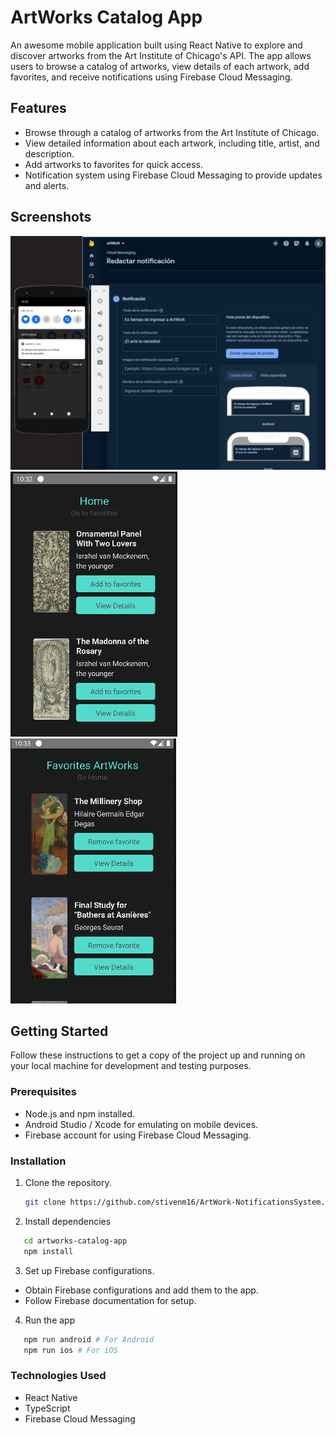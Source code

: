 # ArtWorks Catalog App

An awesome mobile application built using React Native to explore and discover artworks from the Art Institute of Chicago's API. The app allows users to browse a catalog of artworks, view details of each artwork, add favorites, and receive notifications using Firebase Cloud Messaging.

## Features

- Browse through a catalog of artworks from the Art Institute of Chicago.
- View detailed information about each artwork, including title, artist, and description.
- Add artworks to favorites for quick access.
- Notification system using Firebase Cloud Messaging to provide updates and alerts.

## Screenshots

![Screen 1](public/notifications.png)
![Screen 2](public/screenshoot1.png)
![Screen 3](public/screenshoot2.png)

## Getting Started

Follow these instructions to get a copy of the project up and running on your local machine for development and testing purposes.

### Prerequisites

- Node.js and npm installed.
- Android Studio / Xcode for emulating on mobile devices.
- Firebase account for using Firebase Cloud Messaging.

### Installation

1. Clone the repository.
   ```bash
   git clone https://github.com/stivenm16/ArtWork-NotificationsSystem.git
   ```
2. Install dependencies

```bash
   cd artworks-catalog-app
   npm install
```

3. Set up Firebase configurations.

- Obtain Firebase configurations and add them to the app.
- Follow Firebase documentation for setup.

4. Run the app

```bash
   npm run android # For Android
   npm run ios # For iOS
```

### Technologies Used

- React Native
- TypeScript
- Firebase Cloud Messaging
